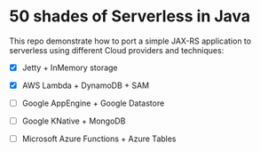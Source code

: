 # 50 shades of Serverless in Java


This repo demonstrate how to port a simple JAX-RS application to serverless using different Cloud providers and techniques:

 - [x] Jetty + InMemory storage
 - [x] AWS Lambda + DynamoDB + SAM
 - [ ] Google AppEngine + Google Datastore
 - [ ] Google KNative + MongoDB
 - [ ] Microsoft Azure Functions + Azure Tables


